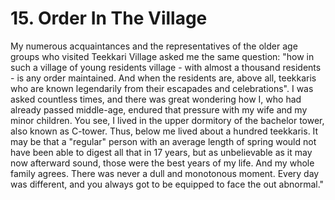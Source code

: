 


    
# 15. Order In The Village

My numerous acquaintances and the representatives of the older age groups who visited Teekkari Village asked me the same question: "how in such a village of young residents village - with almost a thousand residents - is any order maintained. And when the residents are, above all, teekkaris who are known legendarily from their escapades and celebrations". I was asked countless times, and there was great wondering how I, who had already passed middle-age, endured that pressure with my wife and my minor children. You see, I lived in the upper dormitory of the bachelor tower, also known as C-tower. Thus, below me lived about a hundred teekkaris. It may be that a "regular" person with an average length of spring would not have been able to digest all that in 17 years, but as unbelievable as it may now afterward sound, those were the best years of my life. And my whole family agrees. There was never a dull and monotonous moment. Every day was different, and you always got to be equipped to face the out abnormal."
